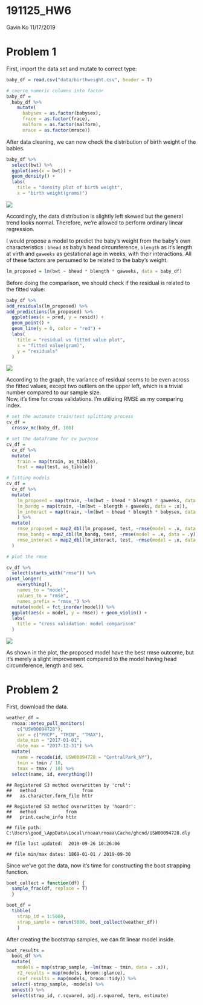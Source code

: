 191125\_HW6
================
Gavin Ko
11/17/2019

# Problem 1

First, import the data set and mutate to correct type:

``` r
baby_df = read.csv("data/birthweight.csv", header = T)

# coerce numeric columns into factor
baby_df = 
  baby_df %>% 
    mutate(
      babysex = as.factor(babysex),
      frace = as.factor(frace),
      malform = as.factor(malform),
      mrace = as.factor(mrace))
```

After data cleaning, we can now check the distribution of birth weight
of the babies.

``` r
baby_df %>% 
  select(bwt) %>% 
  ggplot(aes(x = bwt)) + 
  geom_density() + 
  labs(
    title = "density plot of birth weight",
    x = "birth weight(grams)")
```

![](p8105_hw6_wk2343_files/figure-gfm/distribution%20plotting-1.png)<!-- -->

Accordingly, the data distribution is slightly left skewed but the
general trend looks normal. Therefore, we’re allowed to perform ordinary
linear regression.

I would propose a model to predict the baby’s weight from the baby’s own
characteristics : `bhead` as baby’s head circumference, `blength` as
it’s length at virth and `gaweeks` as gestational age in weeks, with
their interactions. All of these factors are persumed to be related to
the baby’s weight.

``` r
lm_proposed = lm(bwt ~ bhead * blength * gaweeks, data = baby_df)
```

Before doing the comparison, we should check if the residual is related
to the fitted value:

``` r
baby_df %>% 
add_residuals(lm_proposed) %>% 
add_predictions(lm_proposed) %>% 
  ggplot(aes(x = pred, y = resid)) + 
  geom_point() + 
  geom_line(y = 0, color = "red") + 
  labs(
    title = "residual vs fitted value plot",
    x = "fitted value(gram)",
    y = "residuals"
  )
```

![](p8105_hw6_wk2343_files/figure-gfm/residual%20plot-1.png)<!-- -->

According to the graph, the variance of residual seems to be even across
the fitted values, except two outliers on the upper left, which is a
trivial number compared to our sample size.  
Now, it’s time for cross validations. I’m utilizing RMSE as my comparing
index.

``` r
# set the automate train/test splitting process
cv_df = 
  crossv_mc(baby_df, 100)

# set the dataframe for cv purpose
cv_df = 
  cv_df %>% 
  mutate(
    train = map(train, as_tibble),
    test = map(test, as_tibble))

# fitting models
cv_df = 
  cv_df %>% 
  mutate(
    lm_proposed = map(train, ~lm(bwt ~ bhead * blength * gaweeks, data = .x)),
    lm_bandg = map(train, ~lm(bwt ~ blength + gaweeks, data = .x)),
    lm_interact = map(train, ~lm(bwt ~ bhead * blength * babysex, data = .x))
    ) %>% 
  mutate(
    rmse_proposed = map2_dbl(lm_proposed, test, ~rmse(model = .x, data = .y)),
    rmse_bandg = map2_dbl(lm_bandg, test, ~rmse(model = .x, data = .y)),
    rmse_interact = map2_dbl(lm_interact, test, ~rmse(model = .x, data = .y))
  )

# plot the rmse

cv_df %>% 
  select(starts_with("rmse")) %>% 
pivot_longer(
    everything(),
    names_to = "model", 
    values_to = "rmse",
    names_prefix = "rmse_") %>% 
  mutate(model = fct_inorder(model)) %>% 
  ggplot(aes(x = model, y = rmse)) + geom_violin() + 
  labs(
    title = "cross validation: model comparison"
  )
```

![](p8105_hw6_wk2343_files/figure-gfm/cv-1.png)<!-- -->

As shown in the plot, the proposed model have the best rmse outcome, but
it’s merely a slight improvement compared to the model having head
circumference, length and sex.

# Problem 2

First, download the data.

``` r
weather_df = 
  rnoaa::meteo_pull_monitors(
    c("USW00094728"),
    var = c("PRCP", "TMIN", "TMAX"), 
    date_min = "2017-01-01",
    date_max = "2017-12-31") %>%
  mutate(
    name = recode(id, USW00094728 = "CentralPark_NY"),
    tmin = tmin / 10,
    tmax = tmax / 10) %>%
  select(name, id, everything())
```

    ## Registered S3 method overwritten by 'crul':
    ##   method                 from
    ##   as.character.form_file httr

    ## Registered S3 method overwritten by 'hoardr':
    ##   method           from
    ##   print.cache_info httr

    ## file path:          C:\Users\good_\AppData\Local\rnoaa\rnoaa\Cache/ghcnd/USW00094728.dly

    ## file last updated:  2019-09-26 10:26:06

    ## file min/max dates: 1869-01-01 / 2019-09-30

Since we’ve got the data, now it’s time for constructing the boot
strapping function.

``` r
boot_collect = function(df) {
  sample_frac(df, replace = T)
  }

boot_df = 
  tibble(
    strap_id = 1:5000,
    strap_sample = rerun(5000, boot_collect(weather_df))
    )
```

After creating the bootstrap samples, we can fit linear model inside.

``` r
boot_results = 
  boot_df %>% 
  mutate(
    models = map(strap_sample, ~lm(tmax ~ tmin, data = .x)),
    r2_results = map(models, broom::glance), 
    coef_results = map(models, broom::tidy)) %>% 
  select(-strap_sample, -models) %>% 
  unnest() %>% 
  select(strap_id, r.squared, adj.r.squared, term, estimate)
```
